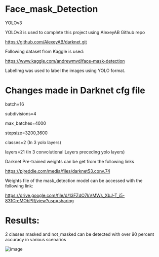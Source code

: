 # Face_mask_Detection
YOLOv3

YOLOv3 is used to complete this project using AlexeyAB Github repo

https://github.com/AlexeyAB/darknet.git

Following dataset from Kaggle is used:

https://www.kaggle.com/andrewmvd/face-mask-detection

LabelImg was used to label the images using YOLO format.

# Changes made in Darknet cfg file
batch=16

subdivisions=4

max_batches=4000

stepsize=3200,3600

classes=2 (In 3 yolo layers)

layers=21 (In 3 convolutional Layers preceding yolo layers)

Darknet Pre-trained weights can be get from the following links

https://pjreddie.com/media/files/darknet53.conv.74

Weights file of the mask_detection model can be accessed with the following link:

https://drive.google.com/file/d/13FZdO7kVMWs_XbJ-T_i5-831CreMObPR/view?usp=sharing

# Results:
2 classes masked and not_masked can be detected with over 90 percent accuracy in various scenarios

![image](https://user-images.githubusercontent.com/58310295/134740812-1416af64-1ba8-4588-82c5-873be5f6991a.png)

